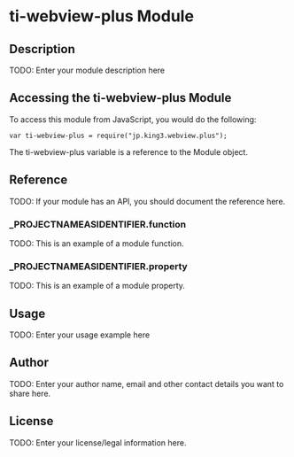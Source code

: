 # ti-webview-plus Module

## Description

TODO: Enter your module description here

## Accessing the ti-webview-plus Module

To access this module from JavaScript, you would do the following:

	var ti-webview-plus = require("jp.king3.webview.plus");

The ti-webview-plus variable is a reference to the Module object.	

## Reference

TODO: If your module has an API, you should document
the reference here.

### ___PROJECTNAMEASIDENTIFIER__.function

TODO: This is an example of a module function.

### ___PROJECTNAMEASIDENTIFIER__.property

TODO: This is an example of a module property.

## Usage

TODO: Enter your usage example here

## Author

TODO: Enter your author name, email and other contact
details you want to share here. 

## License

TODO: Enter your license/legal information here.

